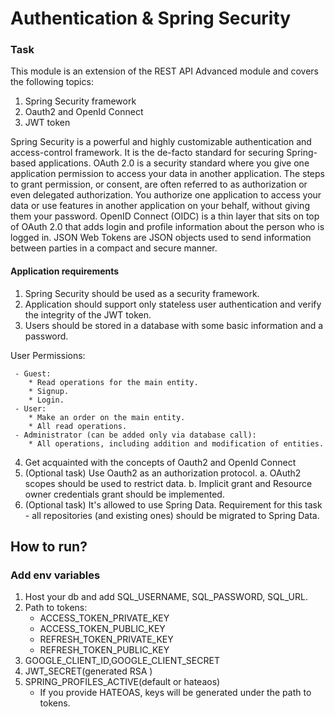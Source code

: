 # Authentication & Spring Security
### Task

This module is an extension of the REST API Advanced module and covers the following topics:

1. Spring Security framework
2. Oauth2 and OpenId Connect
3. JWT token

Spring Security is a powerful and highly customizable authentication and access-control framework. It is the de-facto standard for securing Spring-based applications. OAuth 2.0 is a security standard where you give one application permission to access your data in another application. The steps to grant permission, or consent, are often referred to as authorization or even delegated authorization. You authorize one application to access your data or use features in another application on your behalf, without giving them your password. OpenID Connect (OIDC) is a thin layer that sits on top of OAuth 2.0 that adds login and profile information about the person who is logged in. JSON Web Tokens are JSON objects used to send information between parties in a compact and secure manner.

#### Application requirements

1. Spring Security should be used as a security framework.
2. Application should support only stateless user authentication and verify the integrity of the JWT token.
3. Users should be stored in a database with some basic information and a password.

User Permissions:

     - Guest:
        * Read operations for the main entity.
        * Signup.
        * Login.
     - User:
        * Make an order on the main entity.
        * All read operations.
     - Administrator (can be added only via database call):
        * All operations, including addition and modification of entities.

4. Get acquainted with the concepts of Oauth2 and OpenId Connect
5. (Optional task) Use Oauth2 as an authorization protocol.
    a. OAuth2 scopes should be used to restrict data.
    b. Implicit grant and Resource owner credentials grant should be implemented.
6. (Optional task) It's allowed to use Spring Data. Requirement for this task - all repositories (and existing ones) should be migrated to Spring Data.

## How to run?
### Add env variables
1. Host your db and add SQL_USERNAME, SQL_PASSWORD, SQL_URL.
2. Path to tokens:
   - ACCESS_TOKEN_PRIVATE_KEY
   - ACCESS_TOKEN_PUBLIC_KEY
   - REFRESH_TOKEN_PRIVATE_KEY
   - REFRESH_TOKEN_PUBLIC_KEY
3. GOOGLE_CLIENT_ID,GOOGLE_CLIENT_SECRET
4. JWT_SECRET(generated RSA )
5. SPRING_PROFILES_ACTIVE(default or hateaos)
    - If you provide HATEOAS, keys will be generated under the path to tokens.
   
